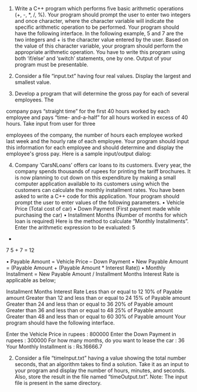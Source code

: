 1. Write a C++ program which performs five basic arithmetic operations (+, -, *, /, %). Your
program should prompt the user to enter two integers and once character, where the character
variable will indicate the specific arithmetic operation to be performed. Your program should
have the following interface. In the following example, 5 and 7 are the two integers and + is
the character value entered by the user. Based on the value of this character variable, your
program should perform the appropriate arithmetic operation. You have to write this program
using both ‘if/else’ and ‘switch’ statements, one by one.
Output of your program must be presentable.

2. Consider a file “input.txt” having four real values. Display the largest and smallest value.
3. Develop a program that will determine the gross pay for each of several employees. The

company pays “straight time” for the first 40 hours worked by each employee and pays “time-
and-a-half” for all hours worked in excess of 40 hours. Take input from user for three

employees of the company, the number of hours each employee worked last week and the
hourly rate of each employee. Your program should input this information for each employee
and should determine and display the employee's gross pay. Here is a sample input/output
dialog:

4. Company ‘CarsNLoans’ offers car loans to its customers. Every year, the company spends
thousands of rupees for printing the tariff brochures. It is now planning to cut down on this
expenditure by making a small computer application available to its customers using which
the customers can calculate the monthly installment rates. You have been asked to write a
C++ code for this application. Your program should prompt the user to enter values of the
following parameters.
• Vehicle Price (Total cost of car)
• Down Payment (First payment made while purchasing the car)
• Installment Months (Number of months for which loan is required)
Here is the method to calculate “Monthly Installments”.
Enter the arithmetic expression to be evaluated:
5
+
7
5 + 7 = 12

• Payable Amount = Vehicle Price – Down Payment
• New Payable Amount = (Payable Amount + (Payable Amount * Interest Rate))
• Monthly Installment = New Payable Amount / Installment Months
Interest Rate is applicable as below;

Installment Months Interest Rate
Less than or equal to 12 10% of Payable amount
Greater than 12 and less than or equal to 24 15% of Payable amount
Greater than 24 and less than or equal to 36 20% of Payable amount
Greater than 36 and less than or equal to 48 25% of Payable amount
Greater than 48 and less than or equal to 60 30% of Payable amount
Your program should have the following interface.

Enter the Vehicle Price in rupees : 800000
Enter the Down Payment in rupees : 300000
For how many months, do you want to lease the car : 36
Your Monthly Installment is : Rs.16666.7

2. Consider a file “timeInput.txt” having a value showing the total number seconds, that an
algorithm takes to find a solution. Take it as an input to your program and display the number
of hours, minutes, and seconds. Also, store the result in the file named “timeOutput.txt”.
Note: The input file is present in the same directory.

